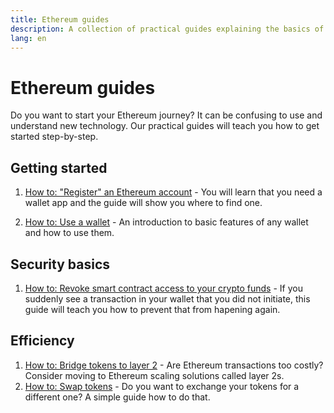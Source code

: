 ```yaml
---
title: Ethereum guides
description: A collection of practical guides explaining the basics of using Ethereum for beginners.
lang: en
---
```


# Ethereum guides

Do you want to start your Ethereum journey? It can be confusing to use and understand new technology. Our practical guides will teach you how to get started step-by-step.

## Getting started

1. [How to: "Register" an Ethereum account](/guides/how-to-register-an-ethereum-account/) - You will learn that you need a wallet app and the guide will show you where to find one.

2. [How to: Use a wallet](/guides/how-to-use-a-wallet/) - An introduction to basic features of any wallet and how to use them.

## Security basics
1. [How to: Revoke smart contract access to your crypto funds](/guides/how-to-revoke-token-access/) - If you suddenly see a transaction in your wallet that you did not initiate, this guide will teach you how to prevent that from hapening again.

## Efficiency
1. [How to: Bridge tokens to layer 2](/guides/how-to-use-a-bridge/) - Are Ethereum transactions too costly? Consider moving to Ethereum scaling solutions called layer 2s. 
2. [How to: Swap tokens](/guides/how-to-swap-tokens/) - Do you want to exchange your tokens for a different one? A simple guide how to do that.
